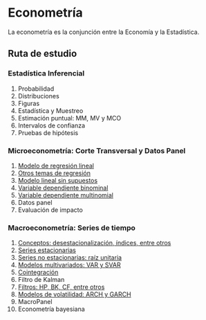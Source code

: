 # Econometría
La econometría es la conjunción entre la Economía y la Estadística.


## Ruta de estudio
### Estadística Inferencial
1. Probabilidad
2. Distribuciones
3. Figuras
4. Estadística y Muestreo
5. Estimación puntual: MM, MV y MCO 
6. Intervalos de confianza
7. Pruebas de hipótesis

### Microeconometría: Corte Transversal y Datos Panel
1. [Modelo de regresión lineal](https://github.com/mauricioalvaradoo/econometrics/blob/main/microeconometrics/1%20linreg.ipynb)
2. [Otros temas de regresión](https://github.com/mauricioalvaradoo/econometrics/blob/main/microeconometrics/2%20others_linreg.ipynb)
3. [Modelo lineal sin supuestos](https://github.com/mauricioalvaradoo/econometrics/blob/main/microeconometrics/3%20no_assumptions.ipynb)
4. [Variable dependiente binominal](https://github.com/mauricioalvaradoo/econometrics/blob/main/microeconometrics/4%20binomial.ipynb)
5. [Variable dependiente multinomial](https://github.com/mauricioalvaradoo/econometrics/blob/main/microeconometrics/5%20multinominal.ipynb)
6. Datos panel
7. Evaluación de impacto

### Macroeconometría: Series de tiempo
1. [Conceptos: desestacionalización, índices, entre otros](https://github.com/mauricioalvaradoo/econometrics/blob/main/macroeconometrics/1%20intro.ipynb)
2. [Series estacionarias](https://github.com/mauricioalvaradoo/econometrics/blob/main/macroeconometrics/2%20arma.ipynb)
3. [Series no estacionarias: raíz unitaria](https://github.com/mauricioalvaradoo/econometrics/blob/main/macroeconometrics/3%20unit_root.ipynb)
4. [Modelos multivariados: VAR y SVAR](https://github.com/mauricioalvaradoo/econometrics/blob/main/macroeconometrics/4%20multivariate.ipynb)
5. [Cointegración](https://github.com/mauricioalvaradoo/econometrics/blob/main/macroeconometrics/5%20cointegration.ipynb)
6. Filtro de Kalman
7. [Filtros: HP, BK, CF, entre otros](https://github.com/mauricioalvaradoo/econometrics/blob/main/macroeconometrics/7%20filters.ipynb)
8. [Modelos de volatilidad: ARCH y GARCH](https://github.com/mauricioalvaradoo/econometrics/blob/main/macroeconometrics/8%20volatilily.ipynb)
9. MacroPanel
10. Econometría bayesiana